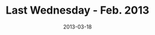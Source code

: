 ---
layout: music 
title: "Last Wednesday - Feb. 2013"
series: "Last Wednesday"
date: 2013-03-18 
description: "In Florence, listen to Brian highlight tribal stories from the past 17 years."
audio: "http://www.crossroads.net/players/media/hq/022713-lw-florence.mp3"
audio-duration: "44:32"
src: "http://www.crossroads.net/players/media/mediumHz/DefaultVideoImage.jpg"
---
